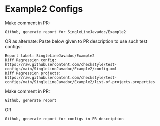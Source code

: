 # Example2 Configs
Make comment in PR:
```
Github, generate report for SingleLineJavadoc/Example2
```
OR as alternate:
Paste below given to PR description to use such test configs:
```
Report label: SingleLineJavadoc/Example2
Diff Regression config: https://raw.githubusercontent.com/checkstyle/test-configs/main/SingleLineJavadoc/Example2/config.xml
Diff Regression projects: https://raw.githubusercontent.com/checkstyle/test-configs/main/SingleLineJavadoc/Example2/list-of-projects.properties
```
Make comment in PR:
```
Github, generate report
```
OR
```
Github, generate report for configs in PR description
```
